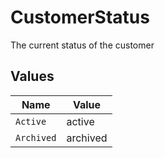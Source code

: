 # CustomerStatus

The current status of the customer


## Values

| Name       | Value      |
| ---------- | ---------- |
| `Active`   | active     |
| `Archived` | archived   |
